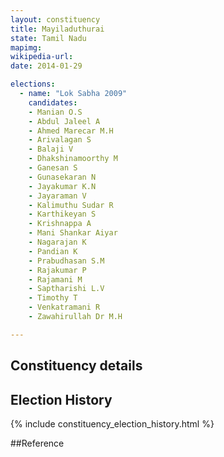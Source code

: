 ```yaml
---
layout: constituency
title: Mayiladuthurai
state: Tamil Nadu
mapimg: 
wikipedia-url: 
date: 2014-01-29

elections: 
  - name: "Lok Sabha 2009"
    candidates: 
    - Manian O.S 
    - Abdul Jaleel A 
    - Ahmed Marecar M.H 
    - Arivalagan S 
    - Balaji V 
    - Dhakshinamoorthy M 
    - Ganesan S 
    - Gunasekaran N 
    - Jayakumar K.N 
    - Jayaraman V 
    - Kalimuthu Sudar R 
    - Karthikeyan S 
    - Krishnappa A 
    - Mani Shankar Aiyar 
    - Nagarajan K 
    - Pandian K 
    - Prabudhasan S.M 
    - Rajakumar P 
    - Rajamani M 
    - Saptharishi L.V 
    - Timothy T 
    - Venkatramani R 
    - Zawahirullah Dr M.H 

---
```

## Constituency details


## Election History
{% include constituency_election_history.html %}

##Reference
